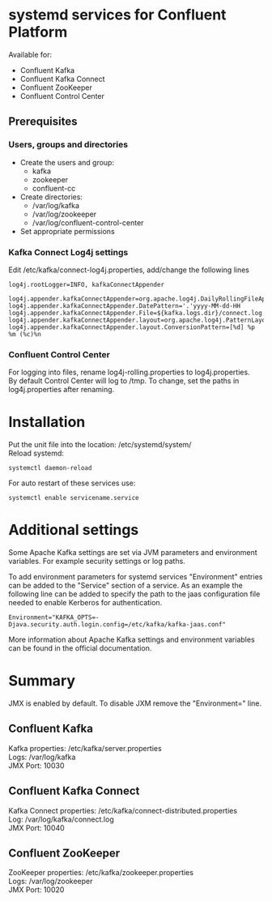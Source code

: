 # systemd services for Confluent Platform

Available for:
- Confluent Kafka
- Confluent Kafka Connect
- Confluent ZooKeeper
- Confluent Control Center

## Prerequisites

### Users, groups and directories
- Create the users and group:
  - kafka
  - zookeeper
  - confluent-cc
- Create directories:
  - /var/log/kafka
  - /var/log/zookeeper
  - /var/log/confluent-control-center
- Set appropriate permissions

### Kafka Connect Log4j settings
Edit /etc/kafka/connect-log4j.properties, add/change the following lines
```
log4j.rootLogger=INFO, kafkaConnectAppender

log4j.appender.kafkaConnectAppender=org.apache.log4j.DailyRollingFileAppender
log4j.appender.kafkaConnectAppender.DatePattern='.'yyyy-MM-dd-HH
log4j.appender.kafkaConnectAppender.File=${kafka.logs.dir}/connect.log
log4j.appender.kafkaConnectAppender.layout=org.apache.log4j.PatternLayout
log4j.appender.kafkaConnectAppender.layout.ConversionPattern=[%d] %p %m (%c)%n
```

### Confluent Control Center
For logging into files, rename log4j-rolling.properties to log4j.properties. </br>
By default Control Center will log to /tmp. To change, set the paths in log4j.properties after renaming.

# Installation
Put the unit file into the location: /etc/systemd/system/ </br>
Reload systemd:
```
systemctl daemon-reload
```

For auto restart of these services use:
```
systemctl enable servicename.service
```

# Additional settings
Some Apache Kafka settings are set via JVM parameters and environment variables. For example security settings or log paths.

To add environment parameters for systemd services "Environment" entries can be added to the "Service" section of a service. As an example the following line can be added to specify the path to the jaas configuration file needed to enable Kerberos for authentication.

```
Environment="KAFKA_OPTS=-Djava.security.auth.login.config=/etc/kafka/kafka-jaas.conf"
```

More information about Apache Kafka settings and environment variables can be found in the official documentation.

# Summary
JMX is enabled by default. To disable JXM remove the "Environment=" line.

## Confluent Kafka
Kafka properties: /etc/kafka/server.properties </br>
Logs: /var/log/kafka </br>
JMX Port: 10030

## Confluent Kafka Connect
Kafka Connect properties: /etc/kafka/connect-distributed.properties </br>
Log: /var/log/kafka/connect.log           </br>
JMX Port: 10040

## Confluent ZooKeeper
ZooKeeper properties: /etc/kafka/zookeeper.properties </br>
Logs: /var/log/zookeeper                              </br>
JMX Port: 10020                                       </br>
